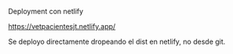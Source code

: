 Deployment con netlify

https://vetpacientesjt.netlify.app/

Se deployo directamente dropeando el dist en netlify, no desde git.
